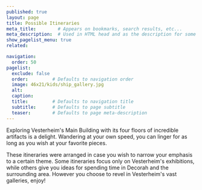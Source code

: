 ```yaml
---
published: true
layout: page
title: Possible Itineraries
meta_title:        # Appears on bookmarks, search results, etc...
meta_description:  # Used in HTML head and as the description for some search engines
show_pagelist_menu: true
related:

navigation:
  order: 50
pagelist:
  exclude: false
  order:         # Defaults to navigation order  
  image: 46x21/kids/ship_gallery.jpg
  alt:
  caption:
  title:         # Defaults to navigation title
  subtitle:      # Defaults to page subtitle
  teaser:        # Defaults to page meta-description   
---
```

Exploring Vesterheim's Main Building with its four floors of incredible artifacts is a delight. Wandering at your own speed, you can linger for as long as you wish at your favorite pieces. 

These itineraries were arranged in case you wish to narrow your emphasis to a certain theme. Some itineraries focus only on Vesterheim's exhibitions, while others give you ideas for spending time in Decorah and the surrounding area. However you choose to revel in Vesterheim's vast galleries, enjoy!